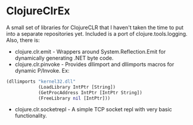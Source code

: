 ClojureClrEx
============

A small set of  libraries for ClojureCLR that I haven't taken the time to put into a separate repositories yet.
Included is a port of clojure.tools.logging.  Also, there is:

* clojure.clr.emit - Wrappers around System.Reflection.Emit for dynamically generating .NET byte code.
* clojure.clr.pinvoke - Provides dllimport and dllimports macros for dynamic P/Invoke. Ex:

```clojure
(dllimports "kernel32.dll"
            (LoadLibrary IntPtr [String])
            (GetProcAddress IntPtr [IntPtr String])
            (FreeLibrary nil [IntPtr]))
```

* clojure.clr.socketrepl - A simple TCP socket repl with very basic functionality.
